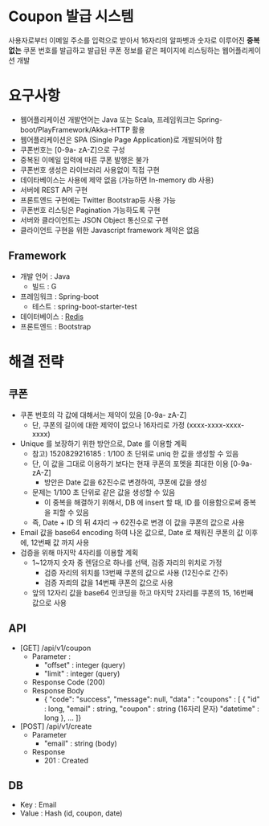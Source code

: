 # Coupon 발급 시스템

사용자로부터 이메일 주소를 입력으로 받아서 16자리의 알파벳과 숫자로 이루어진 **중복없는**
쿠폰 번호를 발급하고 발급된 쿠폰 정보를 같은 페이지에 리스팅하는 웹어플리케이션 개발


# 요구사항

* 웹어플리케이션 개발언어는 Java 또는 Scala, 프레임워크는 Spring-boot/PlayFramework/Akka-HTTP 활용
* 웹어플리케이션은 SPA (Single Page Application)로 개발되어야 함
* 쿠폰번호는 [0-9a- zA-Z]으로 구성
* 중복된 이메일 입력에 따른 쿠폰 발행은 불가
* 쿠폰번호 생성은 라이브러리 사용없이 직접 구현
* 데이타베이스는 사용에 제약 없음 (가능하면 In-memory db 사용)
* 서버에 REST API 구현
* 프론트엔드 구현에는 Twitter Bootstrap등 사용 가능
* 쿠폰번호 리스팅은 Pagination 가능하도록 구현
* 서버와 클라이언트는 JSON Object 통신으로 구현
* 클라이언트 구현을 위한 Javascript framework 제약은 없음

## Framework

 * 개발 언어 : Java
	 * 빌드 : G	
 * 프레임워크 : Spring-boot
	 * 테스트 : spring-boot-starter-test
 * 데이터베이스 : [Redis](https://redis.io/)
 * 프론트엔드 : Bootstrap

# 해결 전략

## 쿠폰 
* 쿠폰 번호의 각 값에 대해서는 제약이 있음 [0-9a- zA-Z]
	* 단, 쿠폰의 길이에 대한 제약이 없으나 16자리로 가정 (xxxx-xxxx-xxxx-xxxx)
* Unique 를 보장하기 위한 방안으로, Date 를 이용할 계획
	* 참고) 1520829216185 : 1/100 초 단위로 uniq 한 값을 생성할 수 있음
	* 단, 이 값을 그대로 이용하기 보다는 현재 쿠폰의 포멧을 최대한 이용 [0-9a- zA-Z]
		* 방안은 Date 값을 62진수로 변경하여, 쿠폰에 값을 생성
	* 문제는 1/100 초 단위로 같은 값을 생성할 수 있음
		* 이 중복을 해결하기 위해서, DB 에 insert 할 때, ID 를 이용함으로써 중복을 피할 수 있음
	* 즉, Date + ID 의 뒤 4자리 → 62진수로 변경 이 값을 쿠폰의 값으로 사용
* Email 값을 base64 encoding 하여 나온 값으로, Date 로 채워진 쿠폰의 값 이후에, 12번째 값 까지 사용
* 검증을 위해 마지막 4자리를 이용할 계획
	* 1~12까지 숫자 중 렌덤으로 하나를 선택, 검증 자리의 위치로 가정
		* 검증 자리의 위치를 13번째 쿠폰의 값으로 사용 (12진수로 간주)
		* 검증 자릐의 값을 14번째 쿠폰의 값으로 사용
	* 앞의 12자리 값을 base64 인코딩을 하고 마지막 2자리를 쿠폰의 15, 16번째 값으로 사용
## API
* [GET] /api/v1/coupon
	* Parameter : 
		* "offset" : integer (query)
		* "limit" : integer (query)
	* Response Code (200)
	* Response Body
		* { 
		"code": "success",
		"message": null,
		"data" : "coupons" : [
			   { 
			     "id" : long,
			     "email" : string,
			     "coupon" : string (16자리 문자)
			     "datetime" : long
			     }, ...
			     ]}
* [POST] /api/v1/create
	* Parameter 
		* "email" : string (body)
	* Response
		* 201 : Created
## DB
* Key : Email
* Value : Hash (id, coupon, date)
